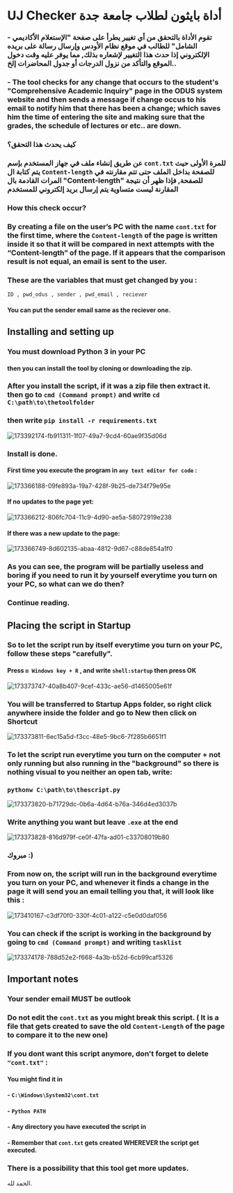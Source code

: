 # UJ Checker                                               أداة بايثون لطلاب جامعة جدة

### - تقوم الأداة بالتحقق من أي تغيير يطرأ على صفحة "الإستعلام الأكاديمي الشامل" للطالب في موقع نظام الأودس وإرسال رسالة على بريده الإلكتروني إذا حدث هذا التغيير لإشعاره بذلك, مما يوفر عليه وقت دخول الموقع والتأكد من نزول الدرجات أو جدول المحاضرات إلخ..

### - The tool checks for any change that occurs to the student's "Comprehensive Academic Inquiry" page in the ODUS system website and then sends a message if change occus to his email to notify him that there has been a change; which saves him the time of entering the site and making sure that the grades, the schedule of lectures or etc.. are down.

### كيف يحدث هذا التحقق؟


### عن طريق إنشاء ملف في جهاز المستخدم بإسم `cont.txt` للمرة الأولى حيث يتم كتابة ال ``Content-length`` للصفحة بداخل الملف حتى تتم مقارنته في المرات القادمة بال "Content-length" للصفحة, فإذا ظهر أن نتيجة المقارنة ليست متساوية يتم إرسال بريد إلكتروني للمستخدم 

### How this check occur?

### By creating a file on the user’s PC with the name `cont.txt` for the first time, where the ``Content-length`` of the page is written inside it so that it will be compared in next attempts with the “Content-length” of the page. If it appears that the comparison result is not equal, an email is sent to the user.





### These are the variables that must get changed by you :
`ID , pwd_odus , sender , pwd_email , reciever`

#### You can put the sender email same as the reciever one.

## Installing and setting up

### You must download Python 3 in your PC

#### then you can install the tool by cloning or downloading the zip.

### After you install the script, if it was a zip file then extract it. then go to `cmd (Command prompt)` and write `cd C:\path\to\thetoolfolder` 
### then write `pip install -r requirements.txt`

![173392174-fb911311-1f07-49a7-9cd4-60ae9f35d06d](https://user-images.githubusercontent.com/107263975/179049731-b5e4d74d-7dc7-4589-a29d-b1b358213b48.jpg)

###  Install is done.

#### First time you execute the program in ``any text editor for code`` :

![173366188-09fe893a-19a7-428f-9b25-de734f79e95e](https://user-images.githubusercontent.com/107263975/179048972-0930a1ef-c61e-4199-b5bf-3069350fc9d1.jpg)


#### If no updates to the page yet:

![173366212-806fc704-11c9-4d90-ae5a-58072919e238](https://user-images.githubusercontent.com/107263975/179048984-10878409-4dff-4fce-9242-9315701c13d7.jpg)

#### If there was a new update to the page:

![173366749-8d602135-abaa-4812-9d67-c88de854a1f0](https://user-images.githubusercontent.com/107263975/179049021-86f30466-e837-408e-9350-f2130909929f.jpg)


### As you can see, the program will be partially useless and boring if you need to run it by yourself everytime you turn on your PC, so what can we do then?

### Continue reading.

## Placing the script in Startup

### So to let the script run by itself everytime you turn on your PC, follow these steps "carefully".

#### Press ``⊞ Windows key + R`` , and write ``shell:startup`` then press OK

![173373747-40a8b407-9cef-433c-ae56-d1465005e61f](https://user-images.githubusercontent.com/107263975/179049054-76a8e5e3-7b8c-45b3-b531-4bc141282a1f.jpg)

### You will be transferred to Startup Apps folder, so right click anywhere inside the folder and go to New then click on Shortcut

![173373811-6ec15a5d-f3cc-48e5-9bc6-7f285b6651f1](https://user-images.githubusercontent.com/107263975/179049072-352ef025-b152-4ec2-982e-48055c54c76e.jpg)

### To let the script run everytime you turn on the computer + not only running but also running in the "background" so there is nothing visual to you neither an open tab, write:

### ``pythonw C:\path\to\thescript.py``

![173373820-b71729dc-0b6a-4d64-b76a-346d4ed3037b](https://user-images.githubusercontent.com/107263975/179049089-0a43a166-034c-4646-9704-6f84cd90caae.jpg)


### Write anything you want but leave ``.exe`` at the end 

![173373828-816d979f-ce0f-47fa-ad01-c33708019b80](https://user-images.githubusercontent.com/107263975/179049118-0325afaf-4800-404f-8126-bb8578f7fb91.jpg)
### مبروك :) 


### From now on, the script will run in the background everytime you turn on your PC, and whenever it finds a change in the page it will send you an email telling you that, it will look like this :

![173410167-c3df70f0-330f-4c01-a122-c5e0d0daf056](https://user-images.githubusercontent.com/107263975/179050820-2520cc74-3042-47dd-9bdc-b20a4906bb19.png)

### You can check if the script is working in the background by going to ``cmd (Command prompt)`` and writing ``tasklist``

![173374178-788d52e2-f668-4a3b-b52d-6cb99caf5326](https://user-images.githubusercontent.com/107263975/179049285-548b2925-97da-44ac-8a1b-caac05d3b24b.jpg)


## Important notes

### Your sender email MUST be outlook

### Do not edit the `cont.txt` as you might break this script. ( It is a file that gets created to save the old `Content-Length` of the page to compare it to the new one)

### If you dont want this script anymore, don't forget to delete `"cont.txt"` :

#### You might find it in

#### - ``C:\Windows\System32\cont.txt``

#### - ``Python PATH``

#### - Any directory you have executed the script in

#### - Remember that `cont.txt` gets created WHEREVER the script get executed.



### There is a possibility that this tool get more updates.
الحمد لله.

